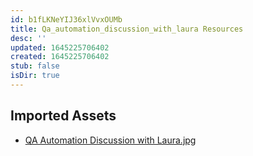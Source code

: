 ```yaml
---
id: b1fLKNeYIJ36xlVvxOUMb
title: Qa_automation_discussion_with_laura Resources
desc: ''
updated: 1645225706402
created: 1645225706402
stub: false
isDir: true
---
```

## Imported Assets
- [QA Automation Discussion with Laura.jpg](/assets/qa-automation-discussion-with-laura-Gkr1UTPRU6oH.jpg)

